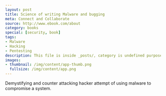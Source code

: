 ```yaml
---
layout: post
title: Science of writing Malware and bugging
meta: Connect and Collaborate
source: http://www.ebook.com/about
category: books
special: [security, book]
tags:
- Malware
- Hacking
- Pentesting
description: This file is inside _posts/, category is undefined purposely. The "special" field holds the information for creating the sub items. The fist element is the parent menu, the second element is optional and is used for creating the child menu. Lorem ipsum dolor sit amet...
images:
- thumbnail: /img/content/app-thumb.png
  fullsize: /img/content/app.png
---
```


Demystifying and counter attacking hacker attempt of using malware to compromise a system.